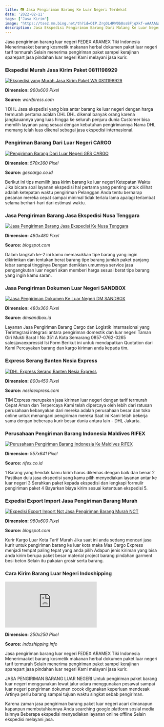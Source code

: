 ```yaml
---
title: 📷 Jasa Pengiriman Barang Ke Luar Negeri Terdekat
date: '2022-02-11'
tags: ["Jasa Kirim"]
image: "https://tse2.mm.bing.net/th?id=OIP.ZrgOL4RW0b8ssBFjqXkf-wAAAA&amp;pid=15.1"
description: Jasa Ekspedisi Pengiriman Barang Dari Malang Ke Luar Negeri Terpercaya Jasapengirimanbarangid adalah perusahaan ekspedisi terpercaya yang sudah berpengalaman
---
```




Jasa pengiriman barang luar negeri FEDEX ARAMEX Tiki Indonesia Menerimaaket barang kosmetik makanan herbal dokumen paket luar negeri tarif termurah Selain menerima pengiriman paket sampel kerajinan sparepart jasa pindahan luar negeri Kami melayani jasa kurir.



### Ekspedisi Murah Jasa Kirim Paket 0811198929 

[![Ekspedisi yang Murah Jasa Kirim Paket  WA 0811198929 ](https://zapgo.files.wordpress.com/2022/02/ekspedisi-yang-murah-jasa-kirim-paket.jpg)](https://zapgo.files.wordpress.com/2022/02/ekspedisi-yang-murah-jasa-kirim-paket.jpg)


**Dimension:** _960x600 Pixel_ 

**Source:** _wordpress.com_ 


1 DHL Jasa ekspedisi yang bisa antar barang ke luar negeri dengan harga termurah pertama adalah DHL DHL dikenal banyak orang karena jangkauannya yang luas hingga ke seluruh penjuru dunia Customer bisa memilih layanan yang sesuai dengan kebutuhan pengirimannya Nama DHL memang telah luas dikenal sebagai jasa ekspedisi internasional.


### Pengiriman Barang Dari Luar Negeri CARGO

[![Pengiriman Barang Dari Luar Negeri  GES CARGO](http://gescargo.co.id/wp-content/uploads/2020/05/port-614543_640-570x360.jpg)](http://gescargo.co.id/wp-content/uploads/2020/05/port-614543_640-570x360.jpg)


**Dimension:** _570x360 Pixel_ 

**Source:** _gescargo.co.id_ 


Berikut ini tips memilih jasa kirim barang ke luar negeri Ketepatan Waktu Jika bicara soal layanan ekspedisi hal pertama yang penting untuk dilihat adalah ketepatan waktu pengiriman Pelanggan Anda tentu berharap pesanan mereka cepat sampai minimal tidak terlalu lama apalagi terlambat selama berhari-hari dari estimasi waktu.


### Jasa Pengiriman Barang Jasa Ekspedisi Nusa Tenggara 

[![Jasa Pengiriman Barang  Jasa Ekspedisi Ke Nusa Tenggara ](https://s.kaskus.id/r480x480/images/fjb/2015/09/02/jasa_pengiriman_barang_tujuan_pekan_baru_8186016_1441160952.jpg)](https://s.kaskus.id/r480x480/images/fjb/2015/09/02/jasa_pengiriman_barang_tujuan_pekan_baru_8186016_1441160952.jpg)


**Dimension:** _480x480 Pixel_ 

**Source:** _blogspot.com_ 


Dalam langkah ke-2 ini kamu memasukkan tipe barang yang ingin dikirimkan dan tentukan berat barang tipe barang jumlah paket panjang lebar sampai tingginya Dengan demikian umumnya service jasa pengangkutan luar negeri akan memberi harga sesuai berat tipe barang yang ingin kamu saran.


### Jasa Pengiriman Dokumen Luar Negeri SANDBOX

[![Jasa Pengiriman Dokumen Ke Luar Negeri  DM SANDBOX](https://i.ytimg.com/vi/frF2jri9RjM/0.jpg)](https://i.ytimg.com/vi/frF2jri9RjM/0.jpg)


**Dimension:** _480x360 Pixel_ 

**Source:** _dmsandbox.id_ 


Layanan Jasa Pengiriman Barang Cargo dan Logistik Internasional yang Terintegrasi integrasi antara pengiriman domestik dan luar negeri Taman Giri Mukti Barat I No 351 A Kota Semarang 0857-0762-0265 salesjavaexpressid Isi Form Berikut ini untuk mendapatkan Quotation dari Kami Percayakan barang dan kargo kiriman anda kepada tim.


###  Express Serang Banten Nesia Express

[![DHL Express Serang Banten  Nesia Express](https://nesiaexpress.com/wp-content/uploads/2020/12/DHL-Express-Serang-Banten.jpg)](https://nesiaexpress.com/wp-content/uploads/2020/12/DHL-Express-Serang-Banten.jpg)


**Dimension:** _800x450 Pixel_ 

**Source:** _nesiaexpress.com_ 


TIM Express merupakan jasa kiriman luar negeri dengan tarif termurah Cepat Aman dan Terpercaya Kami telah dipercaya oleh lebih dari ratusan perusahaan kebanyakan dari mereka adalah perusahaan besar dan toko online untuk menangani pengiriman mereka Saat ini Kami telah bekerja sama dengan beberapa kurir besar dunia antara lain - DHL Jakarta.


### Perusahaan Pengiriman Barang Indonesia Maldives RIFEX 

[![Perusahaan Pengiriman Barang Indonesia Ke Maldives  RIFEX ](https://www.rifex.co.id/wp-content/uploads/2020/11/Perusahaan-Pengiriman-Barang-Indonesia-Ke-Maldives.jpeg)](https://www.rifex.co.id/wp-content/uploads/2020/11/Perusahaan-Pengiriman-Barang-Indonesia-Ke-Maldives.jpeg)


**Dimension:** _557x641 Pixel_ 

**Source:** _rifex.co.id_ 


1 Barang yang hendak kamu kirim harus dikemas dengan baik dan benar 2 Pastikan dulu jasa ekspedisi yang kamu pilih menyediakan layanan antar ke luar negeri 3 Serahkan paket kepada ekspedisi dan lengkapi formulir pengiriman paket 4 Bayarkan biaya kirim sesuai ketentuan ekspedisi 5.


### Expedisi Export Import Jasa Pengiriman Barang Murah 

[![Expedisi Export Import Nct  Jasa Pengiriman Barang Murah NCT](https://i.pinimg.com/originals/f7/3b/aa/f73baa6a7cbc9947d521cf0af5563f7d.jpg)](https://i.pinimg.com/originals/f7/3b/aa/f73baa6a7cbc9947d521cf0af5563f7d.jpg)


**Dimension:** _960x600 Pixel_ 

**Source:** _blogspot.com_ 


Kurir Kargo Luar Kota Tarif Murah Jika saat ini anda sedang mencari jasa kurir untuk pengiriman barang ke luar kota maka Mas Cargo Express menjadi tempat paling tepat yang anda pilih Adapun jenis kiriman yang bisa anda kirim berupa paket besar material project barang pindahan garment besi beton Selain itu pakaian grosir serta barang.


### Cara Kirim Barang Luar Negeri Indoshipping

[![Cara Kirim Barang Ke Luar Negeri  Indoshipping](https://webpraktis.com/librari/thumbnail.php?im=http://webicdn.com/sdirmember/35/34422/produk/q7yr6.jpg)](https://webpraktis.com/librari/thumbnail.php?im=http://webicdn.com/sdirmember/35/34422/produk/q7yr6.jpg)


**Dimension:** _250x250 Pixel_ 

**Source:** _indoshipping.info_ 



Jasa pengiriman barang luar negeri FEDEX ARAMEX Tiki Indonesia Menerimaaket barang kosmetik makanan herbal dokumen paket luar negeri tarif termurah Selain menerima pengiriman paket sampel kerajinan sparepart jasa pindahan luar negeri Kami melayani jasa kurir.


JASA PENGIRIMAN BARANG LUAR NEGERI Untuk pengiriman paket barang luar negeri menggunakan lewat jalur udara menggunakan pesawat sampai luar negeri pengiriman dokumen cocok digunakan keperluan mendesak Artinya perlu barang sampai tujuan waktu singkat sebab pengiriman.


Karena zaman jasa pengiriman barang paket luar negeri acari dimanapun kapanpun membutuhkannya Anda searching google platform sosial media lainnya Beberapa ekspedisi menyediakan layanan online offline Selain ekspedisi melayani jasa.




